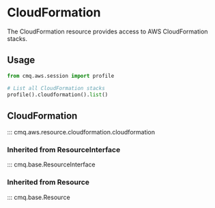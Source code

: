 # CloudFormation

The CloudFormation resource provides access to AWS CloudFormation stacks.

## Usage

```python
from cmq.aws.session import profile

# List all CloudFormation stacks
profile().cloudformation().list()
```

## CloudFormation
::: cmq.aws.resource.cloudformation.cloudformation

### Inherited from ResourceInterface
::: cmq.base.ResourceInterface
### Inherited from Resource
::: cmq.base.Resource